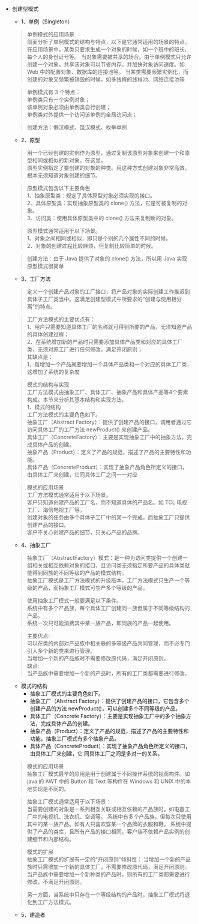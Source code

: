 - 创建型模式
    - 1、单例（Singleton）
    >单例模式的应用场景<br>
     前面分析了单例模式的结构与特点，以下是它通常适用的场景的特点。
     在应用场景中，某类只要求生成一个对象的时候，如一个班中的班长、每个人的身份证号等。
     当对象需要被共享的场合。由于单例模式只允许创建一个对象，共享该对象可以节省内存，并加快对象访问速度。如 Web 中的配置对象、数据库的连接池等。
     当某类需要频繁实例化，而创建的对象又频繁被销毁的时候，如多线程的线程池、网络连接池等<br>
     
     >单例模式有 3 个特点：<br>
     单例类只有一个实例对象；<br>
     该单例对象必须由单例类自行创建；<br>
     单例类对外提供一个访问该单例的全局访问点；<br>
     
     >创建方法：懒汉模式、饿汉模式、枚举单例
     
    - 2、原型
    >用一个已经创建的实例作为原型，通过复制该原型对象来创建一个和原型相同或相似的新对象。在这里，<br>
    原型实例指定了要创建的对象的种类。用这种方式创建对象非常高效，根本无须知道对象创建的细节。<br>
    
    >原型模式包含以下主要角色<br>
     1、抽象原型类：规定了具体原型对象必须实现的接口。<br>
     2、具体原型类：实现抽象原型类的 clone() 方法，它是可被复制的对象。<br>
     3、访问类：使用具体原型类中的 clone() 方法来复制新的对象。<br>
     
     >原型模式通常适用于以下场景。<br>
      1、对象之间相同或相似，即只是个别的几个属性不同的时候。<br>
      2、对象的创建过程比较麻烦，但复制比较简单的时候。<br>

    >创建方法：由于 Java 提供了对象的 clone() 方法，所以用 Java 实现原型模式很简单
    - 3、工厂方法
    >定义一个创建产品对象的工厂接口，将产品对象的实际创建工作推迟到具体子工厂类当中。这满足创建型模式中所要求的“创建与使用相分离”的特点。
    
    >工厂方法模式的主要优点有：<br>
    1、用户只需要知道具体工厂的名称就可得到所要的产品，无须知道产品的具体创建过程；<br>
    2、在系统增加新的产品时只需要添加具体产品类和对应的具体工厂类，无须对原工厂进行任何修改，满足开闭原则；<br>
    其缺点是：<br>
    1、每增加一个产品就要增加一个具体产品类和一个对应的具体工厂类，这增加了系统的复杂度
    
    >模式的结构与实现<br>
    工厂方法模式由抽象工厂、具体工厂、抽象产品和具体产品等4个要素构成。本节来分析其基本结构和实现方法。<br>
     1、模式的结构<br>
    工厂方法模式的主要角色如下。<br>
    抽象工厂（Abstract Factory）：提供了创建产品的接口，调用者通过它访问具体工厂的工厂方法 newProduct() 来创建产品。<br>
    具体工厂（ConcreteFactory）：主要是实现抽象工厂中的抽象方法，完成具体产品的创建。<br>
    抽象产品（Product）：定义了产品的规范，描述了产品的主要特性和功能。<br>
    具体产品（ConcreteProduct）：实现了抽象产品角色所定义的接口，由具体工厂来创建，它同具体工厂之间一一对应<br>
   
    >模式的应用场景<br>
     工厂方法模式通常适用于以下场景。<br>
     客户只知道创建产品的工厂名，而不知道具体的产品名。如 TCL 电视工厂、海信电视工厂等。<br>
     创建对象的任务由多个具体子工厂中的某一个完成，而抽象工厂只提供创建产品的接口。<br>
     客户不关心创建产品的细节，只关心产品的品牌。<br>
    
    - 4、抽象工厂
    > 抽象工厂（AbstractFactory）模式：是一种为访问类提供一个创建一组相关或相互依赖对象的接口，且访问类无须指定所要产品的具体类就能得到同族的不同等级的产品的模式结构。<br>
     抽象工厂模式是工厂方法模式的升级版本，工厂方法模式只生产一个等级的产品，而抽象工厂模式可生产多个等级的产品。
    
    >使用抽象工厂模式一般要满足以下条件。<br>
     系统中有多个产品族，每个具体工厂创建同一族但属于不同等级结构的产品。<br>
     系统一次只可能消费其中某一族产品，即同族的产品一起使用。<br>
     
    >主要优点:<br>
     可以在类的内部对产品族中相关联的多等级产品共同管理，而不必专门引入多个新的类来进行管理。<br>
     当增加一个新的产品族时不需要修改原代码，满足开闭原则。<br>
     缺点:<br>
     当产品族中需要增加一个新的产品时，所有的工厂类都需要进行修改。
     
     - 模式的结构
        - 抽象工厂模式的主要角色如下。
        - 抽象工厂（Abstract Factory）：提供了创建产品的接口，它包含多个创建产品的方法 newProduct()，可以创建多个不同等级的产品。
        - 具体工厂（Concrete Factory）：主要是实现抽象工厂中的多个抽象方法，完成具体产品的创建。
        - 抽象产品（Product）：定义了产品的规范，描述了产品的主要特性和功能，抽象工厂模式有多个抽象产品。
        - 具体产品（ConcreteProduct）：实现了抽象产品角色所定义的接口，由具体工厂来创建，它 同具体工厂之间是多对一的关系。
   
   >模式的应用场景<br>
     抽象工厂模式最早的应用是用于创建属于不同操作系统的视窗构件。如 java 的 AWT 中的 Button 和 Text 等构件在 Windows 和 UNIX 中的本地实现是不同的。
     
     >抽象工厂模式通常适用于以下场景：<br>
     当需要创建的对象是一系列相互关联或相互依赖的产品族时，如电器工厂中的电视机、洗衣机、空调等。
     系统中有多个产品族，但每次只使用其中的某一族产品。如有人只喜欢穿某一个品牌的衣服和鞋。
     系统中提供了产品的类库，且所有产品的接口相同，客户端不依赖产品实例的创建细节和内部结构。
     
     >模式的扩展<br>
     抽象工厂模式的扩展有一定的“开闭原则”倾斜性：
     当增加一个新的产品族时只需增加一个新的具体工厂，不需要修改原代码，满足开闭原则。
     当产品族中需要增加一个新种类的产品时，则所有的工厂类都需要进行修改，不满足开闭原则。
     
     >另一方面，当系统中只存在一个等级结构的产品时，抽象工厂模式将退化到工厂方法模式。
    - 5、建造者